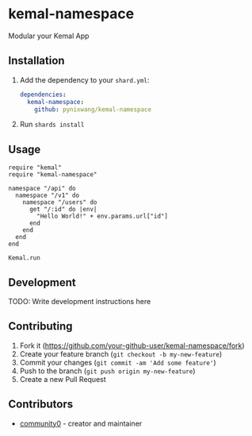 # kemal-namespace

Modular your Kemal App

## Installation

1. Add the dependency to your `shard.yml`:

   ```yaml
   dependencies:
     kemal-namespace:
       github: pynixwang/kemal-namespace
   ```

2. Run `shards install`

## Usage

```crystal
require "kemal"
require "kemal-namespace"

namespace "/api" do
  namespace "/v1" do
    namespace "/users" do
      get "/:id" do |env|
        "Hello World!" + env.params.url["id"]
      end
    end
  end
end

Kemal.run

```



## Development

TODO: Write development instructions here

## Contributing

1. Fork it (<https://github.com/your-github-user/kemal-namespace/fork>)
2. Create your feature branch (`git checkout -b my-new-feature`)
3. Commit your changes (`git commit -am 'Add some feature'`)
4. Push to the branch (`git push origin my-new-feature`)
5. Create a new Pull Request

## Contributors

- [community0](https://github.com/your-github-user) - creator and maintainer
